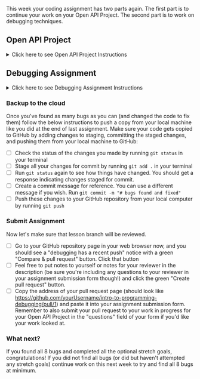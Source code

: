 This week your coding assignment has two parts again.  The first part is to continue your work on your Open API Project.  The second part is to work on debugging techniques.

## Open API Project
<details>
<summary>Click here to see Open API Project Instructions</summary>
<br>
This week, focus on accomplishing the following:

 - [ ] Start digging deeper on how you want to display content for either or both of the data points for your site. 
 - [ ] Start getting some basic styling built
 - [ ] Build your second fetch for your second data point (or adjust your code so clicking your navigation link for your second data point will change/update your fetch accordingly.

**_By the end of this assignment, you should have made additional progress on your Open API Project.  Since you have another assignment due this week, please submit your most recent pull request link in the "questions" field of your assignment submission form if you'd like your reviewer to check your work in progress._**
</details>

## Debugging Assignment
<details>
<summary>Click here to see Debugging Assignment Instructions</summary>
<br>

### Overview

The purpose of this assignment is to get you comfortable with reading already written code you're unfamiliar with, and let you practice debugging skills.  There are lots of helpful tools in programming that help alert you to something being "not right" in your code.  Before you start working through the Task List below, familiarize yourself with the code.  Try and walk through the code and add comments to help yourself understand what the code is doing currently.  You may even find and fix some bugs by looking through it first!  Then read through the Task List below and use developer tools to find and fix the bugs.  You may find it helpful to do your Mindset Assignment on debugging before starting this assignment.  Find and fix as many bugs as you can this week, and submit your work no matter how far you get with this assignment.  You'll have next week as well to continue working on finding and fixing the bugs/app.

### Getting Started

 - [ ] Fork [this GitHub repository](https://github.com/Code-the-Dream-School/intro-to-programming-debugging) to make a copy of it to your GitHub account.  You can do this by clicking the "Fork" button in the top right.
   - [ ] This opens a new page where you can retitle your copy of this repository to `yourname-debugging`
 - [ ] Once you've completed forking the repository, be sure you're looking at your copy (you should see your GitHub username in the top left, not Code-the-Dream-School). 
   - [ ] Click the green "Code" button, select "SSH" as the Local Clone type (not HTTPS or GitHub CLI), click the copy button (two overlapping squares icon) to copy your repository address. 
   - [ ] Your copied link should look like `git@github.com:yourUsernameHere/yourname-debugging.git` (EXAMPLE: a student named Maria Santiago would have this link `git@github.com:mariaDev/maria-santiago-debugging.git`)
   - [ ] Clone this repository so that the code is available on your local machine.
   **BE SURE YOU ARE NOT INSIDE YOUR LOCAL FOLDER FOR YOUR PORTFOLIO PROJECT WHEN YOU CLONE THIS REPOSITORY!**

### Get organized and review the code
 - [ ] Before you change any code, make a new branch to make your changes on by using the command `git checkout -b debugging`
 - [ ] Look at the code in index.html and index.js and add any comments to help you identify what sections of code are doing what.
 - [ ] Play with/practice with the game to see how it's behaving and take note of how you would expect it to behave.

### Task List:

The goal of this assignment is not to create a working application, but to practice debugging JavaScript using the browser developer tools. You should focus less on getting all the "right" answers and more on the process of troubleshooting each issue.

There are **at least 8 bugs** in this assignment, do your best to track down and fix as many as you can.

Below is a list of requirements explaining what the application should do:

- [ ] No errors in the browser console

> _**Note:** keep the console open as you play the game so that you can see the randomly generated "target number"_

- [ ] At the start, the "reset" button and all of the "messages" should be hidden

- [ ] You should be able to type a number into the input field and click "Submit Guess" to submit the form

- [ ] When the form is submitted, you should see the following:

  - [ ] A message displaying the number that was entered
  - [ ] A message displaying how many tries you have left (starts at 5 and decrements by 1)
  - [ ] A message describing the guess (too low, too high, etc.)
  - [ ] A "reset" button that restarts the game

- [ ] If the guessed number is BELOW the target, the message should say "too low"

- [ ] If the guessed number is ABOVE the target, the message should say "too high"

- [ ] If the guessed number is the SAME as the target, then:
  - [ ] The input field and "Submit Guess" button should be disabled
  - [ ] The message should say "guessed correctly"

- [ ] If the guessed number is not the same AND all 5 tries have been used, then:
  - [ ] The input field and "Submit Guess" button should be disabled
  - [ ] The message should say "0 guesses remaining"

- [ ] When you click the "reset" button, the form should return to its initial state (not disabled)

### Stretch Goals:

These items are not necessarily bugs in the code, but rather, missing features that should exist to prevent unexpected behavior.

(Optional) Complete the following:

- [ ] You should not be able to submit a guessed number lower than 1

- [ ] You should not be able to submit a guessed number higher than 99

- [ ] If there is only one guess left, it should say "guess" (singular) instead of "guesses" (plural)
</details>

### Backup to the cloud
Once you've found as many bugs as you can (and changed the code to fix them) follow the below instructions to push a copy from your local machine like you did at the end of last assignment. Make sure your code gets copied to GitHub by adding changes to staging, committing the staged changes, and pushing them from your local machine to GitHub:

 - [ ] Check the status of the changes you made by running `git status` in your terminal
 - [ ] Stage all your changes for commit by running `git add .` in your terminal
 - [ ] Run `git status` again to see how things have changed. You should get a response indicating changes staged for commit.
 - [ ] Create a commit message for reference. You can use a different message if you wish. Run `git commit -m "# bugs found and fixed"`
 - [ ] Push these changes to your GitHub repository from your local computer by running `git push`

### Submit Assignment
Now let's make sure that lesson branch will be reviewed.

 - [ ] Go to your GitHub repository page in your web browser now, and you should see a "debugging has a recent push" notice with a green "Compare & pull request" button. Click that button
 - [ ] Feel free to put notes to yourself or notes for your reviewer in the description (be sure you're including any questions to your reviewer in your assignment submission form though!) and click the green "Create pull request" button.
 - [ ] Copy the address of your pull request page (should look like https://github.com/yourUsername/intro-to-programming-debugging/pull/1) and paste it into your assignment submission form. Remember to also submit your pull request to your work in progress for your Open API Project in the "questions" field of your form if you'd like your work looked at.

### What next?
If you found all 8 bugs and completed all the optional stretch goals, congratulations!
If you did not find all bugs (or did but haven't attempted any stretch goals) continue work on this next week to try and find all 8 bugs at minimum.
